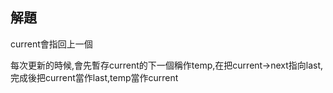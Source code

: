 ## 解題
current會指回上一個

每次更新的時候,會先暫存current的下一個稱作temp,在把current->next指向last,完成後把current當作last,temp當作current